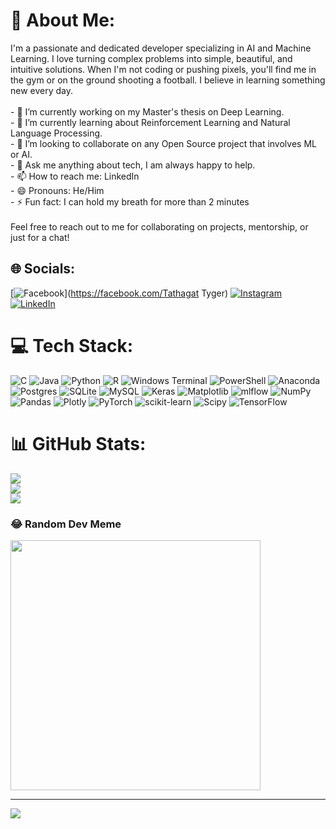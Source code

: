 # 💫 About Me:
I'm a passionate and dedicated developer specializing in AI and Machine Learning. I love turning complex problems into simple, beautiful, and intuitive solutions. When I'm not coding or pushing pixels, you'll find me in the gym or on the ground shooting a football. I believe in learning something new every day.<br><br>- 🔭 I’m currently working on my Master's thesis on Deep Learning.<br>- 🌱 I’m currently learning about Reinforcement Learning and Natural Language Processing.<br>- 👯 I’m looking to collaborate on any Open Source project that involves ML or AI.<br>- 💬 Ask me anything about tech, I am always happy to help.<br>- 📫 How to reach me: LinkedIn<br>- 😄 Pronouns: He/Him<br>- ⚡ Fun fact: I can hold my breath for more than 2 minutes <br><br>Feel free to reach out to me for collaborating on projects, mentorship, or just for a chat!


## 🌐 Socials:
[![Facebook](https://img.shields.io/badge/Facebook-%231877F2.svg?logo=Facebook&logoColor=white)](https://facebook.com/Tathagat Tyger) [![Instagram](https://img.shields.io/badge/Instagram-%23E4405F.svg?logo=Instagram&logoColor=white)](https://instagram.com/__the__white__wolf) [![LinkedIn](https://img.shields.io/badge/LinkedIn-%230077B5.svg?logo=linkedin&logoColor=white)](https://linkedin.com/in/tathagat-234001148) 

# 💻 Tech Stack:
![C](https://img.shields.io/badge/c-%2300599C.svg?style=for-the-badge&logo=c&logoColor=white) ![Java](https://img.shields.io/badge/java-%23ED8B00.svg?style=for-the-badge&logo=openjdk&logoColor=white) ![Python](https://img.shields.io/badge/python-3670A0?style=for-the-badge&logo=python&logoColor=ffdd54) ![R](https://img.shields.io/badge/r-%23276DC3.svg?style=for-the-badge&logo=r&logoColor=white) ![Windows Terminal](https://img.shields.io/badge/Windows%20Terminal-%234D4D4D.svg?style=for-the-badge&logo=windows-terminal&logoColor=white) ![PowerShell](https://img.shields.io/badge/PowerShell-%235391FE.svg?style=for-the-badge&logo=powershell&logoColor=white) ![Anaconda](https://img.shields.io/badge/Anaconda-%2344A833.svg?style=for-the-badge&logo=anaconda&logoColor=white) ![Postgres](https://img.shields.io/badge/postgres-%23316192.svg?style=for-the-badge&logo=postgresql&logoColor=white) ![SQLite](https://img.shields.io/badge/sqlite-%2307405e.svg?style=for-the-badge&logo=sqlite&logoColor=white) ![MySQL](https://img.shields.io/badge/mysql-%2300000f.svg?style=for-the-badge&logo=mysql&logoColor=white) ![Keras](https://img.shields.io/badge/Keras-%23D00000.svg?style=for-the-badge&logo=Keras&logoColor=white) ![Matplotlib](https://img.shields.io/badge/Matplotlib-%23ffffff.svg?style=for-the-badge&logo=Matplotlib&logoColor=black) ![mlflow](https://img.shields.io/badge/mlflow-%23d9ead3.svg?style=for-the-badge&logo=numpy&logoColor=blue) ![NumPy](https://img.shields.io/badge/numpy-%23013243.svg?style=for-the-badge&logo=numpy&logoColor=white) ![Pandas](https://img.shields.io/badge/pandas-%23150458.svg?style=for-the-badge&logo=pandas&logoColor=white) ![Plotly](https://img.shields.io/badge/Plotly-%233F4F75.svg?style=for-the-badge&logo=plotly&logoColor=white) ![PyTorch](https://img.shields.io/badge/PyTorch-%23EE4C2C.svg?style=for-the-badge&logo=PyTorch&logoColor=white) ![scikit-learn](https://img.shields.io/badge/scikit--learn-%23F7931E.svg?style=for-the-badge&logo=scikit-learn&logoColor=white) ![Scipy](https://img.shields.io/badge/SciPy-%230C55A5.svg?style=for-the-badge&logo=scipy&logoColor=%white) ![TensorFlow](https://img.shields.io/badge/TensorFlow-%23FF6F00.svg?style=for-the-badge&logo=TensorFlow&logoColor=white)
# 📊 GitHub Stats:
![](https://github-readme-stats.vercel.app/api?username=tygertathagat&theme=dark&hide_border=false&include_all_commits=false&count_private=false)<br/>
![](https://github-readme-streak-stats.herokuapp.com/?user=tygertathagat&theme=dark&hide_border=false)<br/>
![](https://github-readme-stats.vercel.app/api/top-langs/?username=tygertathagat&theme=dark&hide_border=false&include_all_commits=false&count_private=false&layout=compact)

### 😂 Random Dev Meme
<img src='https://randommeme-five.vercel.app/' style="height: 400px;"/>

---
[![](https://visitcount.itsvg.in/api?id=tygertathagat&icon=0&color=0)](https://visitcount.itsvg.in)

<!-- Proudly created with GPRM ( https://gprm.itsvg.in ) -->
